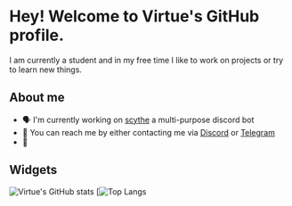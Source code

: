 # Hey! Welcome to Virtue's GitHub profile.

I am currently a student and in my free time I like to work on projects or try to learn new things.

## About me

- 🗣 I'm currently working on [scythe](https://github.com/wackiest/scythe) a multi-purpose discord bot 
- 💯 You can reach me by either contacting me via [Discord](https://discordlookup.com/user/954418137816780822) or [Telegram](https://t.me/virtuezz)
- 👑 

## Widgets

![Virtue's GitHub stats](https://github-readme-stats.vercel.app/api?username=wackiest&show_icons=true&theme=radical)
[![Top Langs](https://github-readme-stats.vercel.app/api/top-langs/?username=wackiest&show_icons=true&theme=radical)


